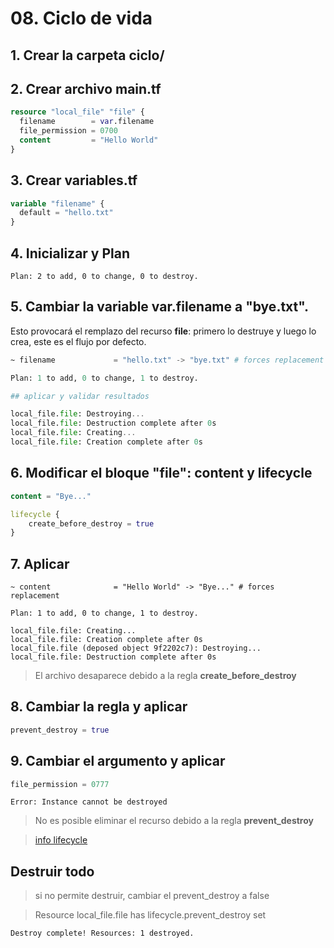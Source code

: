 # 08. Ciclo de vida <!-- omit in TOC -->

## 1. Crear la carpeta ciclo/

## 2. Crear archivo main.tf

```tf
resource "local_file" "file" {
  filename        = var.filename
  file_permission = 0700
  content         = "Hello World"
}
```

## 3. Crear variables.tf

```tf
variable "filename" {
  default = "hello.txt"
}
```

## 4. Inicializar y Plan

```vim
Plan: 2 to add, 0 to change, 0 to destroy.
```

## 5. Cambiar la variable var.filename a "bye.txt".

Esto provocará el remplazo del recurso **file**: primero lo destruye y luego lo crea, este es el flujo por defecto.
```tf
~ filename             = "hello.txt" -> "bye.txt" # forces replacement

Plan: 1 to add, 0 to change, 1 to destroy.

## aplicar y validar resultados

local_file.file: Destroying...
local_file.file: Destruction complete after 0s
local_file.file: Creating...
local_file.file: Creation complete after 0s
```

## 6. Modificar el bloque "file": content y lifecycle
```tf
content = "Bye..."

lifecycle {
	create_before_destroy = true
}
```

## 7. Aplicar


```vim
~ content              = "Hello World" -> "Bye..." # forces replacement

Plan: 1 to add, 0 to change, 1 to destroy.

local_file.file: Creating...
local_file.file: Creation complete after 0s
local_file.file (deposed object 9f2202c7): Destroying...
local_file.file: Destruction complete after 0s
```

> El archivo desaparece debido a la regla **create_before_destroy**


## 8. Cambiar la regla y aplicar
```tf
prevent_destroy = true
```

## 9. Cambiar el argumento y aplicar
```tf
file_permission = 0777
```

```vim
Error: Instance cannot be destroyed
```
> No es posible eliminar el recurso debido a la regla **prevent_destroy**

>[info lifecycle](https://www.terraform.io/language/meta-arguments/lifecycle)
## Destruir todo

> si no permite destruir, cambiar el prevent_destroy a false

> Resource local_file.file has lifecycle.prevent_destroy set


```vim
Destroy complete! Resources: 1 destroyed.
```
